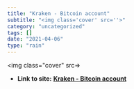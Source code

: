 ```yaml
---
title: "Kraken - Bitcoin account"
subtitle: "<img class='cover' src=''>"
category: "uncategorized"
tags: []
date: "2021-04-06"
type: "rain"
---
```

<img class="cover" src=>


* **Link to site:** **[Kraken - Bitcoin account](https://www.kraken.com/signup)**